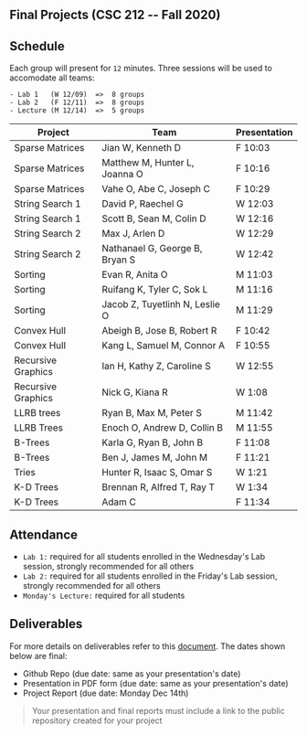 Final Projects (CSC 212 -- Fall 2020)
---

## Schedule
Each group will present for `12` minutes.  Three sessions will be used to accomodate all teams:

```
- Lab 1   (W 12/09)  =>  8 groups
- Lab 2   (F 12/11)  =>  8 groups
- Lecture (M 12/14)  =>  5 groups
```

| Project | Team | Presentation |
| --- | --- | --- |
| Sparse Matrices | Jian W, Kenneth D | F 10:03 |
| Sparse Matrices | Matthew M, Hunter L, Joanna O | F 10:16 |
| Sparse Matrices | Vahe O, Abe C, Joseph C | F 10:29 |
| String Search 1 | David P, Raechel G | W 12:03 |
| String Search 1 | Scott B, Sean M, Colin D | W 12:16 |
| String Search 2 | Max J, Arlen D | W 12:29 |
| String Search 2 | Nathanael G, George B, Bryan S | W 12:42 |
| Sorting | Evan R, Anita O | M 11:03 |
| Sorting | Ruifang K, Tyler C, Sok L | M 11:16 |
| Sorting | Jacob Z, Tuyetlinh N, Leslie O | M 11:29 |
| Convex Hull | Abeigh B, Jose B, Robert R | F 10:42 |
| Convex Hull | Kang L, Samuel M, Connor A | F 10:55 |
| Recursive Graphics | Ian H, Kathy Z, Caroline S | W 12:55 |
| Recursive Graphics | Nick G, Kiana R | W 1:08 |
| LLRB trees | Ryan B, Max M, Peter S | M 11:42 |
| LLRB Trees | Enoch O, Andrew D, Collin B | M 11:55 |
| B-Trees | Karla G, Ryan B, John B | F 11:08 |
| B-Trees | Ben J, James M, John M | F 11:21 |
| Tries | Hunter R, Isaac S, Omar S | W 1:21 |
| K-D Trees | Brennan R, Alfred T, Ray T | W 1:34 |
| K-D Trees | Adam C | F 11:34 |

## Attendance
- `Lab 1:` required for all students enrolled in the Wednesday's Lab session, strongly recommended for all others
- `Lab 2:` required for all students enrolled in the Friday's Lab session, strongly recommended for all others
- `Monday's Lecture:` required for all students

## Deliverables
For more details on deliverables refer to this [document](./212-term-projects.key.pdf).  The dates shown below are final:
- Github Repo (due date: same as your presentation's date)
- Presentation in PDF form (due date: same as your presentation's date)
- Project Report (due date: Monday Dec 14th)
> Your presentation and final reports must include a link to the public repository created for your project
